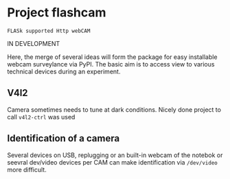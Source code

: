 Project flashcam
================

`FLASk supported Http webCAM`

IN DEVELOPMENT

Here, the merge of several ideas will form the package for easy
installable webcam surveylance via PyPI. The basic aim is to access view
to various technical devices during an experiment.

V4l2
----

Camera sometimes needs to tune at dark conditions. Nicely done project
to call `v4l2-ctrl` was used

Identification of a camera
--------------------------

Several devices on USB, replugging or an built-in webcam of the notebok
or seevral dev/video devices per CAM can make identification via
`/dev/video` more difficult.
